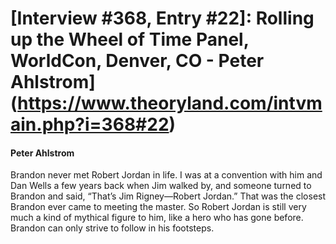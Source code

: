 # [Interview #368, Entry #22]: Rolling up the Wheel of Time Panel, WorldCon, Denver, CO - Peter Ahlstrom](https://www.theoryland.com/intvmain.php?i=368#22)

#### Peter Ahlstrom

Brandon never met Robert Jordan in life. I was at a convention with him and Dan Wells a few years back when Jim walked by, and someone turned to Brandon and said, “That’s Jim Rigney—Robert Jordan.” That was the closest Brandon ever came to meeting the master. So Robert Jordan is still very much a kind of mythical figure to him, like a hero who has gone before. Brandon can only strive to follow in his footsteps.


